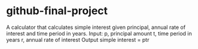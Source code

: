 # github-final-project

A calculator that calculates simple interest given principal, annual rate of interest and time period in years. Input: p, principal amount t, time period in years r, annual rate of interest Output simple interest = ptr
